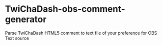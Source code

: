 # TwiChaDash-obs-comment-generator
Parse TwiChaDash HTML5 comment to text file of your preference for OBS Text source
